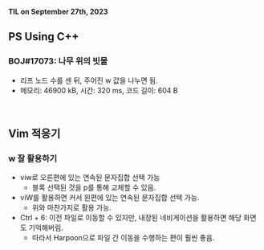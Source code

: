 **TIL on September 27th, 2023**

## PS Using C++
### BOJ#17073: 나무 위의 빗물
* 리프 노드 수를 센 뒤, 주어진 w 값을 나누면 됨.
* 메모리: 46900 kB, 시간: 320 ms, 코드 길이: 604 B

<br>

## Vim 적응기
### w 잘 활용하기
* viw로 오른편에 있는 연속된 문자집합 선택 가능
  - 블록 선택된 것을 p를 통해 교체할 수 있음.
* viW를 활용하면 커서 왼편에 있는 연속된 문자집합 선택 가능.
  - 위와 마찬가지로 활용 가능.
* Ctrl + 6: 이전 파일로 이동할 수 있지만, 내장된 네비게이션을 활용하면 해당 화면도 기억해버림.
  - 따라서 Harpoon으로 파일 간 이동을 수행하는 편이 훨씬 좋음.

